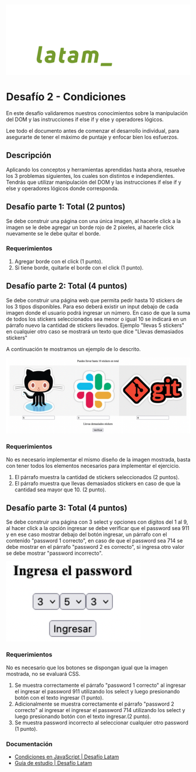 ![logo](./assets/imgs/logo.svg)
# **Desafío 2 - Condiciones**
En este desafío validaremos nuestros conocimientos sobre la manipulación del DOM y las
instrucciones if else if y else y operadores lógicos.

Lee todo el documento antes de comenzar el desarrollo individual, para asegurarte de tener
el máximo de puntaje y enfocar bien los esfuerzos.
## **Descripción**
Aplicando los conceptos y herramientas aprendidas hasta ahora, resuelve los 3 problemas
siguientes, los cuales son distintos e independientes. Tendrás que utilizar manipulación del
DOM y las instrucciones if else if y else y operadores lógicos donde corresponda.
## **Desafío parte 1: Total (2 puntos)**
Se debe construir una página con una única imagen, al hacerle click a la imagen se le debe
agregar un borde rojo de 2 pixeles, al hacerle click nuevamente se le debe quitar el borde.
### **Requerimientos**
1. Agregar borde con el click (1 punto). 
2. Si tiene borde, quitarle el borde con el click (1 punto). 

## **Desafío parte 2: Total (4 puntos)**

Se debe construir una página web que permita pedir hasta 10 stickers de los 3 tipos
disponibles. Para eso deberá existir un input debajo de cada imagen donde el usuario podrá
ingresar un número. En caso de que la suma de todos los stickers seleccionados sea menor
o igual 10 se indicará en un párrafo nuevo la cantidad de stickers llevados. Ejemplo "llevas
5 stickers" en cualquier otro caso se mostrará un texto que dice "Llevas demasiados
stickers"

A continuación te mostramos un ejemplo de lo descrito.

![screenshot 1](./assets/imgs/screenshot_1.png)

### **Requerimientos**

No es necesario implementar el mismo diseño de la imagen mostrada, basta con
tener todos los elementos necesarios para implementar el ejercicio. 

1. El párrafo muestra la cantidad de stickers seleccionados (2 puntos). 
2. El párrafo muestra que llevas demasiados stickers en caso de que la cantidad sea
mayor que 10. (2 punto). 

## **Desafío parte 3: Total (4 puntos)**

Se debe construir una página con 3 select y opciones con dígitos del 1 al 9, al hacer click a
la opción ingresar se debe verificar que el password sea 911 y en ese caso mostrar debajo
del botón ingresar, un párrafo con el contenido "password 1 correcto", en caso de que el
password sea 714 se debe mostrar en el párrafo "password 2 es correcto", si ingresa otro
valor se debe mostrar "password incorrecto".

![screenshot 2](./assets/imgs/screenshot_2.png)

### **Requerimientos**

No es necesario que los botones se dispongan igual que la imagen mostrada, no
se evaluará CSS.

1. Se muestra correctamente el párrafo "password 1 correcto" al ingresar el ingresar el
password 911 utilizando los select y luego presionando botón con el texto ingresar (1
punto). 
2. Adicionalmente se muestra correctamente el párrafo "password 2 correcto" al
ingresar el ingresar el password 714 utilizando los select y luego presionando botón
con el texto ingresar.(2 punto). 
3. Se muestra password incorrecto al seleccionar cualquier otro password (1 punto). 

### **Documentación**

- [Condiciones en JavaScript | Desafío Latam](https://mega.nz/file/CWhwQbJb#76Ie99Y0CRwYSu4szZie_717NPLM0_PQJC33LwCTVOI)
- [Guía de estudio | Desafío Latam](https://mega.nz/file/PKJGGK4B#3MMBRIk4tCM0opVLFw5cSrjCIvHXUJ_UBpAPS3KIr7E)
